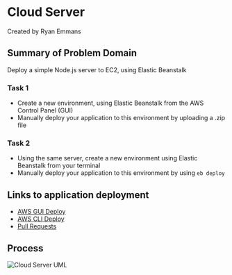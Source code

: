 # Cloud Server

Created by Ryan Emmans

## Summary of Problem Domain

Deploy a simple Node.js server to EC2, using Elastic Beanstalk

### Task 1

- Create a new environment, using Elastic Beanstalk from the AWS Control Panel (GUI)
- Manually deploy your application to this environment by uploading a .zip file

### Task 2

- Using the same server, create a new environment using Elastic Beanstalk from your terminal
- Manually deploy your application to this environment by using `eb deploy`

## Links to application deployment

- [AWS GUI Deploy](https://aws.amazon.com/)
- [AWS CLI Deploy](https://aws.amazon.com/)
- [Pull Requests](https://github.com/ryanemmans/cloud-server/pulls?q=is%3Apr+is%3Aclosed)

## Process

![Cloud Server UML](./img/cloud-server.png)

